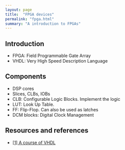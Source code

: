 ```yaml
---
layout: page
title:  "FPGA devices"
permalink: "fpga.html"
summary: "A introduction to FPGAs"
---
```


## Introduction
* FPGA: Field Programmable Gate Array
* VHDL: Very High Speed Description Language


## Components
* DSP cores
* Slices, CLBs, IOBs
* CLB: Configurable Logic Blocks. Implement the logic
* LUT: Look Up Table.
* FF: Flip-Flop. Can also be used as latches
* DCM blocks: Digital Clock Management


## Resources and references
* [[1] A course of VHDL](https://seis.bristol.ac.uk/~eeidbp/courses/ECAD/index.htm)

